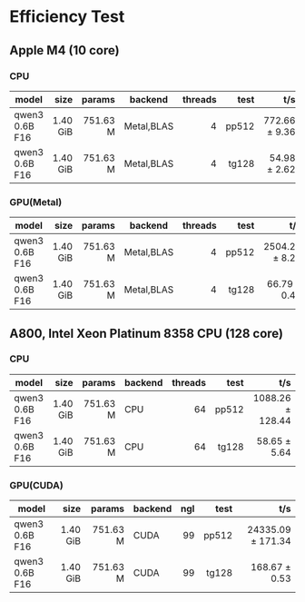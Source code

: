 # Efficiency Test

## Apple M4 (10 core)

### CPU

| model                          |       size |     params | backend    | threads |            test |                  t/s |
| ------------------------------ | ---------: | ---------: | ---------- | ------: | --------------: | -------------------: |
| qwen3 0.6B F16                 |   1.40 GiB |   751.63 M | Metal,BLAS |       4 |           pp512 |        772.66 ± 9.36 |
| qwen3 0.6B F16                 |   1.40 GiB |   751.63 M | Metal,BLAS |       4 |           tg128 |         54.98 ± 2.62 |

### GPU(Metal)

| model                          |       size |     params | backend    | threads |            test |                  t/s |
| ------------------------------ | ---------: | ---------: | ---------- | ------: | --------------: | -------------------: |
| qwen3 0.6B F16                 |   1.40 GiB |   751.63 M | Metal,BLAS |       4 |           pp512 |       2504.29 ± 8.20 |
| qwen3 0.6B F16                 |   1.40 GiB |   751.63 M | Metal,BLAS |       4 |           tg128 |         66.79 ± 0.41 |

## A800, Intel Xeon Platinum 8358 CPU (128 core)

### CPU

| model                          |       size |     params | backend    | threads |            test |                  t/s |
| ------------------------------ | ---------: | ---------: | ---------- | ------: | --------------: | -------------------: |
| qwen3 0.6B F16                 |   1.40 GiB |   751.63 M | CPU        |      64 |           pp512 |     1088.26 ± 128.44 |
| qwen3 0.6B F16                 |   1.40 GiB |   751.63 M | CPU        |      64 |           tg128 |         58.65 ± 5.64 |

### GPU(CUDA)

| model                          |       size |     params | backend    | ngl |            test |                  t/s |
| ------------------------------ | ---------: | ---------: | ---------- | --: | --------------: | -------------------: |
| qwen3 0.6B F16                 |   1.40 GiB |   751.63 M | CUDA       |  99 |           pp512 |    24335.09 ± 171.34 |
| qwen3 0.6B F16                 |   1.40 GiB |   751.63 M | CUDA       |  99 |           tg128 |        168.67 ± 0.53 |
